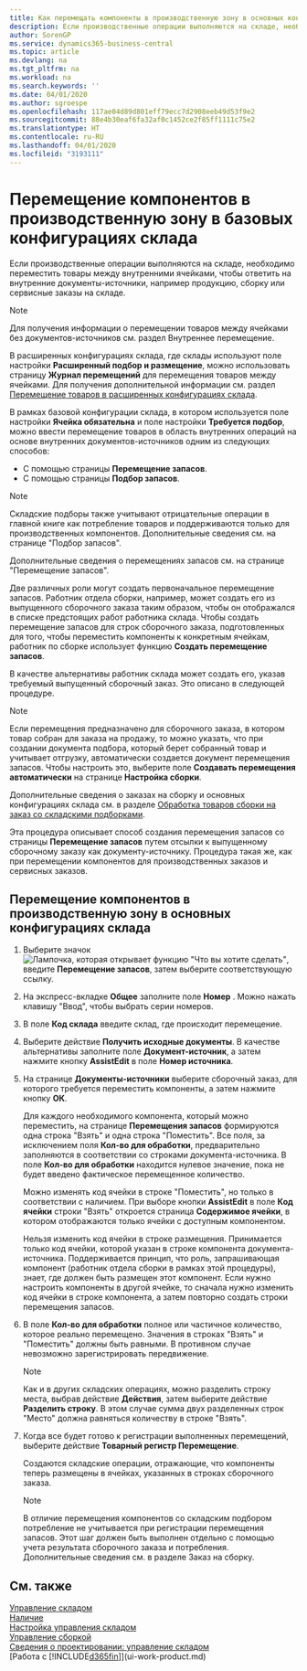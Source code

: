 ```yaml
---
title: Как перемещать компоненты в производственную зону в основных конфигурациях склада | Документация Майкрософт
description: Если производственные операции выполняются на складе, необходимо переместить товары между внутренними ячейками, чтобы ответить на внутренние документы-источники, например продукцию, сборку или сервисные заказы на складе.
author: SorenGP
ms.service: dynamics365-business-central
ms.topic: article
ms.devlang: na
ms.tgt_pltfrm: na
ms.workload: na
ms.search.keywords: ''
ms.date: 04/01/2020
ms.author: sgroespe
ms.openlocfilehash: 117ae04d89d801eff79ecc7d2908eeb49d53f9e2
ms.sourcegitcommit: 88e4b30eaf6fa32af0c1452ce2f85ff1111c75e2
ms.translationtype: HT
ms.contentlocale: ru-RU
ms.lasthandoff: 04/01/2020
ms.locfileid: "3193111"
---
```

# <a name="move-components-to-an-operation-area-in-basic-warehouse-configurations"></a>Перемещение компонентов в производственную зону в базовых конфигурациях склада
Если производственные операции выполняются на складе, необходимо переместить товары между внутренними ячейками, чтобы ответить на внутренние документы-источники, например продукцию, сборку или сервисные заказы на складе.  

> [!NOTE]  
>  Для получения информации о перемещении товаров между ячейками без документов-источников см. раздел Внутреннее перемещение.  

В расширенных конфигурациях склада, где склады используют поле настройки **Расширенный подбор и размещение**, можно использовать страницу **Журнал перемещений** для перемещения товаров между ячейками. Для получения дополнительной информации см. раздел [Перемещение товаров в расширенных конфигурациях склада](warehouse-how-to-move-items-in-advanced-warehousing.md).  

В рамках базовой конфигурации склада, в котором используется поле настройки **Ячейка обязательна** и поле настройки **Требуется подбор**, можно ввести перемещение товаров в область внутренних операций на основе внутренних документов-источников одним из следующих способов:  

-   С помощью страницы **Перемещение запасов**.  
-   С помощью страницы **Подбор запасов**.  

> [!NOTE]  
>  Складские подборы также учитывают отрицательные операции в главной книге как потребление товаров и поддерживаются только для производственных компонентов. Дополнительные сведения см. на странице "Подбор запасов".  

Дополнительные сведения о перемещениях запасов см. на странице "Перемещение запасов".  

Две различных роли могут создать первоначальное перемещение запасов. Работник отдела сборки, например, может создать его из выпущенного сборочного заказа таким образом, чтобы он отображался в списке предстоящих работ работника склада. Чтобы создать перемещение запасов для строк сборочного заказа, подготовленных для того, чтобы переместить компоненты к конкретным ячейкам, работник по сборке использует функцию **Создать перемещение запасов**.  

В качестве альтернативы работник склада может создать его, указав требуемый выпущенный сборочный заказ. Это описано в следующей процедуре.  

> [!NOTE]  
>  Если перемещения предназначено для сборочного заказа, в котором товар собран для заказа на продажу, то можно указать, что при создании документа подбора, который берет собранный товар и учитывает отгрузку, автоматически создается документ перемещения запасов. Чтобы настроить это, выберите поле **Создавать перемещения автоматически** на странице **Настройка сборки**.  
>   
>  Дополнительные сведения о заказах на сборку и основных конфигурациях склада см. в разделе [Обработка товаров сборки на заказ со складскими подборками](warehouse-how-to-pick-for-production.md#handling-assemble-to-order-items-with-inventory-picks).  

Эта процедура описывает способ создания перемещения запасов со страницы **Перемещение запасов** путем отсылки к выпущенному сборочному заказу как документу-источнику. Процедура такая же, как при перемещении компонентов для производственных заказов и сервисных заказов.  

## <a name="to-move-components-to-an-operation-area-in-basic-warehouse-configurations"></a>Перемещение компонентов в производственную зону в основных конфигурациях склада  
1.  Выберите значок ![Лампочка, которая открывает функцию "Что вы хотите сделать"](media/ui-search/search_small.png "Что вы хотите сделать"), введите **Перемещение запасов**, затем выберите соответствующую ссылку.  
2.  На экспресс-вкладке **Общее** заполните поле **Номер** . Можно нажать клавишу "Ввод", чтобы выбрать серии номеров.  
3.  В поле **Код склада** введите склад, где происходит перемещение.  
4.  Выберите действие **Получить исходные документы**. В качестве альтернативы заполните поле **Документ-источник**, а затем нажмите кнопку **AssistEdit** в поле **Номер источника**.  
5.  На странице **Документы-источники** выберите сборочный заказ, для которого требуется переместить компоненты, а затем нажмите кнопку **ОК**.  

    Для каждого необходимого компонента, который можно переместить, на странице **Перемещения запасов** формируются одна строка "Взять" и одна строка "Поместить". Все поля, за исключением поля **Кол-во для обработки**, предварительно заполняются в соответствии со строками документа-источника. В поле **Кол-во для обработки** находится нулевое значение, пока не будет введено фактическое перемещенное количество.  

    Можно изменять код ячейки в строке "Поместить", но только в соответствии с наличием. При выборе кнопки **AssistEdit** в поле **Код ячейки** строки "Взять" откроется страница **Содержимое ячейки**, в котором отображаются только ячейки с доступным компонентом.  

    Нельзя изменить код ячейки в строке размещения. Принимается только код ячейки, которой указан в строке компонента документа-источника. Поддерживается принцип, что роль, запрашивающая компонент (работник отдела сборки в рамках этой процедуры), знает, где должен быть размещен этот компонент. Если нужно настроить компоненты в другой ячейке, то сначала нужно изменить код ячейки в строке компонента, а затем повторно создать строки перемещения запасов.  
6.  В поле **Кол-во для обработки** полное или частичное количество, которое реально перемещено. Значения в строках "Взять" и "Поместить" должны быть равными. В противном случае невозможно зарегистрировать передвижение.  

    > [!NOTE]  
    >  Как и в других складских операциях, можно разделить строку места, выбрав действие **Действия**, затем выберите действие **Разделить строку**. В этом случае сумма двух разделенных строк "Место" должна равняться количеству в строке "Взять".  

7.  Когда все будет готово к регистрации выполненных перемещений, выберите действие **Товарный регистр Перемещение**.  

    Создаются складские операции, отражающие, что компоненты теперь размещены в ячейках, указанных в строках сборочного заказа.  

    > [!NOTE]  
    >  В отличие перемещения компонентов со складским подбором потребление не учитывается при регистрации перемещения запасов. Этот шаг должен быть выполнен отдельно с помощью учета результата сборочного заказа и потребления. Дополнительные сведения см. в разделе Заказ на сборку.  

## <a name="see-also"></a>См. также  
[Управление складом](warehouse-manage-warehouse.md)  
[Наличие](inventory-manage-inventory.md)  
[Настройка управления складом](warehouse-setup-warehouse.md)     
[Управление сборкой](assembly-assemble-items.md)    
[Сведения о проектировании: управление складом](design-details-warehouse-management.md)  
[Работа с [!INCLUDE[d365fin](includes/d365fin_md.md)]](ui-work-product.md)

